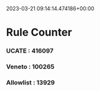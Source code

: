 2023-03-21 09:14:14.474186+00:00
# Rule Counter 
 ### UCATE : 416097

 ### Veneto : 100265

 ### Allowlist : 13929